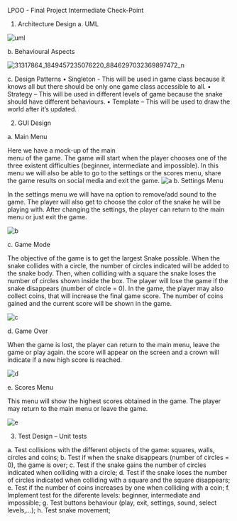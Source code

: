 LPOO - Final Project Intermediate Check-Point

1.	Architecture Design
a.	UML
 
 ![uml](https://user-images.githubusercontent.com/28101797/39429272-4888c704-4c82-11e8-8ec4-12125633ab25.png)

b.	Behavioural Aspects

![31317864_1849457235076220_8846297032369897472_n](https://user-images.githubusercontent.com/28101797/39429299-606d80ee-4c82-11e8-8a51-94633d411122.png)













c.	Design Patterns
•	Singleton - This will be used in game class because it knows all but there should be only one game class accessible to all.
•	Strategy – This will be used  in different levels of game because the snake should have different behaviours.
•	Template – This will be used to draw the world after it’s updated.

2.	GUI Design

a.	Main Menu

Here we have a mock-up of the main                         
menu of the game. The game will start
when the player chooses one of the three
existent difficulties (beginner, intermediate
and impossible). In this menu we will also be able
to go to the settings or the scores menu, share
the game results on social media and exit the
game.
![a](https://user-images.githubusercontent.com/28101797/39429375-9d4a1d6a-4c82-11e8-8ca9-10abf2ae74b6.png)
b.	Settings Menu

In the settings menu we will have na option
to remove/add sound to the game. The player
will also get to choose the color of the snake he
will be playing with. 
After changing the settings, the player can return
to the main menu or just exit the game.

![b](https://user-images.githubusercontent.com/28101797/39429408-bc0aa0ee-4c82-11e8-9342-59fc8ff6dab0.png)



c.	Game Mode

The objective of the game is to get the largest
Snake possible. When the snake collides with
a circle, the number of circles indicated will be
added to the snake body. Then, when colliding
with a square the snake loses the number of
circles shown inside the box. The player will
lose the game if the snake disappears (number
of circle = 0).
In the game, the player may also collect coins,
 that will increase the final game score. The
 number of coins gained and the current score
 will be shown in the game.

![c](https://user-images.githubusercontent.com/28101797/39429425-c81d36ee-4c82-11e8-954d-fe8c09907a2e.png)





d.	Game Over

 When the game is lost, the player can return
 to the main menu, leave the game or play again.
 the score will appear on the screen and a crown
 will indicate if a new high score is reached. 

![d](https://user-images.githubusercontent.com/28101797/39429461-dbfbfb50-4c82-11e8-858f-62313ff1c050.png)

e.	Scores Menu

This menu will show the highest scores
obtained in the game. The player may
return to the main menu or leave the game.



![e](https://user-images.githubusercontent.com/28101797/39429506-f7e84814-4c82-11e8-8e72-7f249757c739.png)









3.	Test Design – Unit tests

a.	Test collisions with the different objects of the game: squares, walls, circles and coins;
b.	Test if when the snake disappears (number of circles = 0), the game is over;
c.	Test if the snake gains the number of circles indicated when colliding with a circle;
d.	Test if the snake loses the number of circles indicated when colliding with a square and the square disappears;
e.	Test if the number of coins increases by one when colliding with a coin;
f.	Implement test for the diferente levels: beginner, intermediate and impossible;
g.	Test buttons behaviour (play, exit, settings, sound, select levels,…);
h.	Test snake movement;


